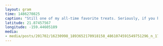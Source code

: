 ```yaml
---
layout: gram
time: 1486270825
caption: "Still one of my all-time favorite treats. Seriously, if you haven't tried it, let yourself. You'll be pleasantly surprised. :)"
latitude: 21.87457567
longitude: -159.44605189
media:
- media/posts/201702/16230998_1893652170918158_4861074591549751296_n_17860628104098723.jpg
---
```

